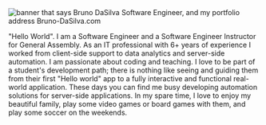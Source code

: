 <img src="https://res.cloudinary.com/duprwuo4j/image/upload/v1603383591/BrunoLinkedin_valryq.png" alt="banner that says Bruno DaSilva Software Engineer, and my portfolio address Bruno-DaSilva.com">

"Hello World". I am a Software Engineer and a Software Engineer Instructor for General Assembly. As an IT professional with 6+ years of experience I worked from client-side support to data analytics and server-side automation. I am passionate about coding and teaching. I love to be part of a student's development path; there is nothing like seeing and guiding them from their first "Hello world" app to a fully interactive and functional real-world application. These days you can find me busy developing automation solutions for server-side applications. In my spare time, I love to enjoy my beautiful family, play some video games or board games with them, and play some soccer on the weekends.
